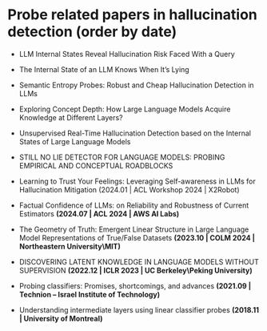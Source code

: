 # Probe related papers in hallucination detection (order by date)


- LLM Internal States Reveal Hallucination Risk Faced With a Query

- The Internal State of an LLM Knows When It’s Lying

- Semantic Entropy Probes: Robust and Cheap Hallucination Detection in LLMs

- Exploring Concept Depth: How Large Language Models Acquire Knowledge at Different Layers?

- Unsupervised Real-Time Hallucination Detection based on the Internal States of Large Language Models

- STILL NO LIE DETECTOR FOR LANGUAGE MODELS: PROBING EMPIRICAL AND CONCEPTUAL ROADBLOCKS

- Learning to Trust Your Feelings: Leveraging Self-awareness in LLMs for Hallucination Mitigation (2024.01 | ACL Workshop 2024 | X2Robot)

- Factual Confidence of LLMs: on Reliability and Robustness of Current Estimators **(2024.07 | ACL 2024 | AWS AI Labs)**

- The Geometry of Truth: Emergent Linear Structure in Large Language Model Representations of True/False Datasets **(2023.10 | COLM 2024 | Northeastern University\MIT)**

- DISCOVERING LATENT KNOWLEDGE IN LANGUAGE MODELS WITHOUT SUPERVISION **(2022.12 | ICLR 2023 | UC Berkeley\Peking University)**

- Probing classifiers: Promises, shortcomings, and advances **(2021.09 | Technion – Israel Institute of Technology)**
  
- Understanding intermediate layers using linear classifier probes **(2018.11 | University of Montreal)**


